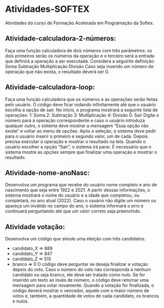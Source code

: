 # Atividades-SOFTEX
Atividades do curso de Formação Acelerada em Programação da Softex.

## Atividade-calculadora-2-números:
Faça uma função calculadora de dois números com três parâmetros: os dois primeiros serão os números da operação e o terceiro será a entrada que definirá a operação a ser executada. Considera a seguinte definição:
Soma
Subtração
Multiplicação
Divisão
Caso seja inserido um número de operação que não exista, o resultado deverá ser 0.


## Atividade-calculadora-loop:
Faça uma função calculadora que os números e as operações serão feitas pelo usuário. O código deve ficar rodando infinitamente até que o usuário escolha a opção de sair. No início, o programa mostrará a seguinte lista de operações: 1: Soma 2: Subtração 3: Multiplicação 4: Divisão 0: Sair
Digite o número para a operação correspondente e caso o usuário introduza qualquer outro, o sistema deve mostrar a mensagem “Essa opção não existe” e voltar ao menu de opções.
Após a seleção, o sistema deve pedir para o usuário inserir o primeiro e segundo valor, um de cada. Depois precisa executar a operação e mostrar o resultado na tela. Quando o usuário escolher a opção “Sair”, o sistema irá parar.
É necessário que o sistema mostre as opções sempre que finalizar uma operação e mostrar o resultado.


## Atividade-nome-anoNasc:
Desenvolva um programa que recebe do usuário nome completo e ano de nascimento que seja entre 1922 e 2021. 
A partir dessas informações, o sistema mostrará o nome do usuário e a idade que completou, ou completará, no ano atual (2022).
Caso o usuário não digite um número ou apareça um inválido no campo do ano, o sistema informará o erro e continuará perguntando até que um valor correto seja preenchido.


## Atividade votação:
Desenvolva um código que simule uma eleição com três candidatos.
- candidato_X => 889
- candidato_Y => 847
- candidato_Z => 515
- branco => 0
O código deve perguntar se deseja finalizar a votação depois do voto. Caso o número do voto não corresponda a nenhum candidato ou seja branco, ele deve ser tratado como nulo. Se for inserido um texto ao invés de número, o código deve retornar uma mensagem para votar novamente.
Quando a votação for finalizada, o código deverá mostrar o vencedor, aquele com o maior número de votos e, também, a quantidade de votos de cada candidato, os brancos e nulos.
